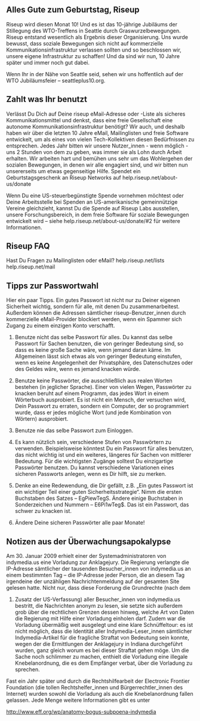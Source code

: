 ## Alles Gute zum Geburtstag, Riseup

Riseup wird diesen Monat 10! Und es ist das 10-jährige Jubiläums der
Stillegung des WTO-Treffens in Seattle durch Graswurzelbewegungen.
Riseup entstand wesentlich als Ergebnis dieser Organisierung. Uns wurde
bewusst, dass soziale Bewegungen sich nicht auf kommerzielle
Kommunikationsinfrastruktur verlassen sollten und so beschlossen wir,
unsere eigene Infrastruktur zu schaffen! Und da sind wir nun, 10 Jahre
später und immer noch gut dabei.

Wenn Ihr in der Nähe von Seattle seid, sehen wir uns hoffentlich auf der
WTO Jubiläumsfeier – seattleplus10.org.

## Zahlt was Ihr benutzt

Verlässt Du Dich auf Deine riseup eMail-Adresse oder -Liste als sicheres
Kommunikationsmittel und denkst, dass eine freie Gesellschaft eine
autonome Kommunikationsinfrastruktur benötigt? Wir auch, und deshalb
haben wir über die letzten 10 Jahre eMail, Mailinglisten und freie
Software entwickelt, um als eines von vielen Tech-Kollektiven diesen
Bedürfnissen zu entsprechen. Jedes Jahr bitten wir unsere Nutzer_innen -
wenn möglich - uns 2 Stunden von dem zu geben, was immer sie als Lohn
durch Arbeit erhalten. Wir arbeiten hart und bemühen uns sehr um das
Wohlergehen der sozialen Bewegungen, in denen wir alle engagiert sind,
und wir bitten nun unsererseits um etwas gegenseitige Hilfe. Spendet ein
Geburtstagsgeschenk an Riseup Networks auf help.riseup.net/about-us/donate

Wenn Du eine US-steuerbegünstigte Spende vornehmen möchtest oder Deine
Arbeitsstelle bei Spenden an US-amerikanische gemeinnützige Vereine
gleichzieht, kannst Du die Spende auf Riseup Labs ausstellen, unsere
Forschungsbereich, in dem freie Software für soziale Bewegungen
entwickelt wird – siehe help.riseup.net/about-us/donate/#2 für weitere
Informationen.

## Riseup FAQ

Hast Du Fragen zu Mailinglisten oder eMail?
help.riseup.net/lists
help.riseup.net/mail

## Tipps zur Passwortwahl

Hier ein paar Tipps. Ein gutes Passwort ist nicht nur zu Deiner eigenen
Sicherheit wichtig, sondern für alle, mit denen Du zusammenarbeitest.
Außerdem können die Adressen sämtlicher riseup-Benutzer_innen durch
kommerzielle eMail-Provider blockiert werden, wenn ein Spammer sich
Zugang zu einem einzigen Konto verschafft.

1. Benutze nicht das selbe Passwort für alles. Du kannst das selbe
Passwort für Sachen benutzen, die von geringer Bedeutung sind, so dass
es keine große Sache wäre, wenn jemand daran käme. Im Allgemeinen lässt
sich etwas als von geringer Bedeutung einstufen, wenn es keine
Angelegenheit der Privatsphäre, des Datenschutzes oder des Geldes wäre,
wenn es jemand knacken würde.

2. Benutze keine Passwörter, die ausschließlich aus realen Worten
bestehen (in jeglicher Sprache). Einer von vielen Wegen, Passwörter zu
knacken beruht auf einem Programm, das jedes Wort in einem Wörterbuch
ausprobiert. Es ist nicht ein Mensch, der versuchen wird, Dein Passwort
zu erraten, sondern ein Computer, der so programmiert wurde, dass er
jedes mögliche Wort (und jede Kombination von Wörtern) ausprobiert.

3. Benutze nie das selbe Passwort zum Einloggen.

4. Es kann nützlich sein, verschiedene Stufen von Passwörtern zu
verwenden. Beispielsweise könntest Du ein Passwort für alles benutzen,
das nicht wichtig ist und ein weiteres, längeres für Sachen von
mittlerer Bedeutung. Für die wichtigsten Zugänge solltest Du
einzigartige Passwörter benutzen. Du kannst verschiedene Variationen
eines sicheren Passworts anlegen, wenn es Dir hilft, sie zu merken.

5. Denke an eine Redewendung, die Dir gefällt, z.B. „Ein gutes Passwort
ist ein wichtiger Teil einer guten Sicherheitsstrategie“. Nimm die
ersten Buchstaben des Satzes – EgPiewTegS. Ändere einige Buchstaben in
Sonderzeichen und Nummern – E6Pi1wTeg$. Das ist ein Passwort, das schwer
zu knacken ist.

6. Ändere Deine sicheren Passwörter alle paar Monate!

## Notizen aus der Überwachungsapokalypse

Am 30. Januar 2009 erhielt einer der Systemadministratoren von
indymedia.us eine Vorladung zur Anklagejury. Die Regierung verlangte die
IP-Adresse sämtlicher der tausenden Besucher_innen von indymedia.us an
einem bestimmten Tag – die IP-Adresse jeder Person, die an diesem Tag
irgendeine der unzähligen Nachrichtenmeldung auf der gesamten Site
gelesen hatte. Nicht nur, dass diese Forderung die Grundrechte (nach dem
1. Zusatz der US-Verfassung) aller Besucher_innen von indymedia.us
bestritt, die Nachrichten anonym zu lesen, sie setzte sich außerdem grob
über die rechtlichen Grenzen dessen hinweg, welche Art von Daten die
Regierung mit Hilfe einer Vorladung einholen darf. Zudem war die
Vorladung übermäßig weit ausgelegt und eine klare Schnüffeltour: es ist
nicht möglich, dass die Identität aller Indymedia-Leser_innen sämtlicher
Indymedia-Artikel für die fragliche Straftat von Bedeutung sein konnte,
wegen der die Ermittlungen der Anklagejury in Indiana durchgeführt
wurden, ganz gleich worum es bei dieser Straftat gehen möge. Um die
Sache noch schlimmer zu machen, enthielt die Vorladung eine illegale
Knebelanordnung, die es dem Empfänger verbat, über die Vorladung zu
sprechen.

Fast ein Jahr später und durch die Rechtshilfearbeit der Electronic
Frontier Foundation (die tollen Rechtshelfer_innen und
Bürgerrechtler_innen des Internet) wurden sowohl die Vorladung als auch
die Knebelanordnung fallen gelassen. Jede Menge weitere Informationen
gibt es unter

http://www.eff.org/wp/anatomy-bogus-subpoena-indymedia
